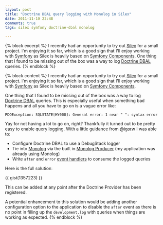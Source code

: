 ```yaml
---
layout: post
title: "Doctrine DBAL query logging with Monolog in Silex"
date: 2011-11-10 22:48
comments: true
tags: silex symfony doctrine-dbal monolog

---
```

{% block excerpt %}
I recently had an opportunity to try out [Silex](http://silex.sensiolabs.org)  for a small project. I'm enjoying it so far, which is a good sign that I'll enjoy working with [Symfony](http://symfony.com) as Silex is heavily based on [Symfony Components](https://github.com/symfony/symfony/tree/master/src/Symfony/Component). One thing that I found to be missing out of the box was a way to log [Doctrine DBAL](http://www.doctrine-project.org/projects/dbal) queries.
{% endblock %}

{% block content %}
I recently had an opportunity to try out [Silex](http://silex.sensiolabs.org)  for a small project. I'm enjoying it so far, which is a good sign that I'll enjoy working with [Symfony](http://symfony.com) as Silex is heavily based on [Symfony Components](https://github.com/symfony/symfony/tree/master/src/Symfony/Component).

One thing that I found to be missing out of the box was a way to log [Doctrine DBAL](http://www.doctrine-project.org/projects/dbal) queries. This is especially useful when something bad happens and all you have to go on is a vague error like:

    PDOException: SQLSTATE[HY000]: General error: 1 near " ": syntax error

Yay for not having a lot to go on, right? Thankfully it turned out to be pretty easy to enable query logging. With a little guidance from [@igorw](https://github.com/igorw) I was able to:

 * Configure Doctrine DBAL to use a DebugStack logger
 * Tie into [Monolog](https://github.com/Seldaek/monolog) via the built in [Monolog Producer](http://silex.sensiolabs.org/doc/providers/monolog.html) (my application was already using Monolog)
 * Write `after` and `error` [event handlers](http://silex.sensiolabs.org/doc/usage.html#before-and-after-filters) to consume the logged queries

Here is the full solution:

{{ gist(1357223) }}

This can be added at any point after the Doctrine Provider has been registered.

A potential enhancement to this solution would be adding another configuration option to the application to disable the `after` event as there is no point in filling up the `development.log` with queries when things are working as expected.
{% endblock %}

